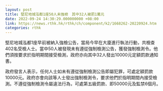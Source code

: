 ```yaml
---
layout: post
title: 堅尼地城泓都1座50人未強檢　其中32人被罰1萬元
date: 2022-09-24 14:30:29.000000000 +08:00
link: https://news.rthk.hk/rthk/ch/component/k2/1668262-20220924.htm
categories: rthk
---
```


堅尼地城泓都1座早前被納入強檢公告，當局今早在大廈進行執法行動，共檢查402名受檢人士。當中50人被發現未有遵從強制檢測公告，獲發強制檢測令。他們須按要求於指明期間接受檢測，政府亦向其中32人發出10000元定額罰款通知書。

政府發言人表示，任何人士如未有遵從強制檢測公告即屬犯罪，可處定額罰款10000元。政府亦會向該等人士發出強制檢測令，要求他們於指明期間內接受檢測。不遵從強制檢測令屬違法行為，可處第五級罰款、即50000元及監禁6個月。
